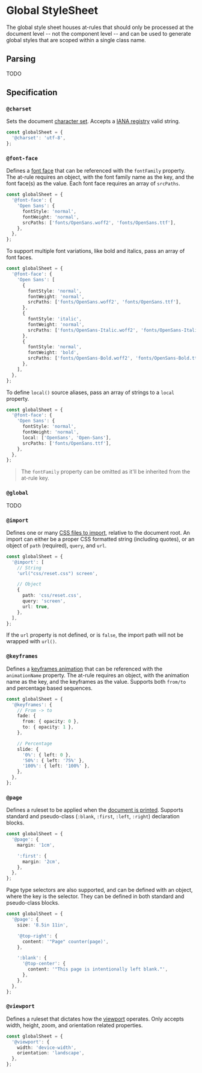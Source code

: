 # Global StyleSheet

The global style sheet houses at-rules that should only be processed at the document level -- not
the component level -- and can be used to generate global styles that are scoped within a single
class name.

## Parsing

TODO

## Specification

### `@charset`

Sets the document [character set](https://developer.mozilla.org/en-US/docs/Web/CSS/@charset).
Accepts a [IANA registry](http://www.iana.org/assignments/character-sets) valid string.

```ts
const globalSheet = {
  '@charset': 'utf-8',
};
```

### `@font-face`

Defines a [font face](https://developer.mozilla.org/en-US/docs/Web/CSS/@font-face) that can be
referenced with the `fontFamily` property. The at-rule requires an object, with the font family name
as the key, and the font face(s) as the value. Each font face requires an array of `srcPaths`.

```ts
const globalSheet = {
  '@font-face': {
    'Open Sans': {
      fontStyle: 'normal',
      fontWeight: 'normal',
      srcPaths: ['fonts/OpenSans.woff2', 'fonts/OpenSans.ttf'],
    },
  },
};
```

To support multiple font variations, like bold and italics, pass an array of font faces.

```ts
const globalSheet = {
  '@font-face': {
    'Open Sans': [
      {
        fontStyle: 'normal',
        fontWeight: 'normal',
        srcPaths: ['fonts/OpenSans.woff2', 'fonts/OpenSans.ttf'],
      },
      {
        fontStyle: 'italic',
        fontWeight: 'normal',
        srcPaths: ['fonts/OpenSans-Italic.woff2', 'fonts/OpenSans-Italic.ttf'],
      },
      {
        fontStyle: 'normal',
        fontWeight: 'bold',
        srcPaths: ['fonts/OpenSans-Bold.woff2', 'fonts/OpenSans-Bold.ttf'],
      },
    ],
  },
};
```

To define `local()` source aliases, pass an array of strings to a `local` property.

```ts
const globalSheet = {
  '@font-face': {
    'Open Sans': {
      fontStyle: 'normal',
      fontWeight: 'normal',
      local: ['OpenSans', 'Open-Sans'],
      srcPaths: ['fonts/OpenSans.ttf'],
    },
  },
};
```

> The `fontFamily` property can be omitted as it'll be inherited from the at-rule key.

### `@global`

TODO

### `@import`

Defines one or many [CSS files to import](https://developer.mozilla.org/en-US/docs/Web/CSS/@import),
relative to the document root. An import can either be a proper CSS formatted string (including
quotes), or an object of `path` (required), `query`, and `url`.

```ts
const globalSheet = {
  '@import': [
    // String
    'url("css/reset.css") screen',

    // Object
    {
      path: 'css/reset.css',
      query: 'screen',
      url: true,
    },
  ],
};
```

If the `url` property is not defined, or is `false`, the import path will not be wrapped with
`url()`.

### `@keyframes`

Defines a [keyframes animation](https://developer.mozilla.org/en-US/docs/Web/CSS/@keyframes) that
can be referenced with the `animationName` property. The at-rule requires an object, with the
animation name as the key, and the keyframes as the value. Supports both `from/to` and percentage
based sequences.

```ts
const globalSheet = {
  '@keyframes': {
    // From -> to
    fade: {
      from: { opacity: 0 },
      to: { opacity: 1 },
    },

    // Percentage
    slide: {
      '0%': { left: 0 },
      '50%': { left: '75%' },
      '100%': { left: '100%' },
    },
  },
};
```

### `@page`

Defines a ruleset to be applied when the
[document is printed](https://developer.mozilla.org/en-US/docs/Web/CSS/@page). Supports standard and
pseudo-class (`:blank`, `:first`, `:left`, `:right`) declaration blocks.

```ts
const globalSheet = {
  '@page': {
    margin: '1cm',

    ':first': {
      margin: '2cm',
    },
  },
};
```

Page type selectors are also supported, and can be defined with an object, where the key is the
selector. They can be defined in both standard and pseudo-class blocks.

```ts
const globalSheet = {
  '@page': {
    size: '8.5in 11in',

    '@top-right': {
      content: '"Page" counter(page)',
    },

    ':blank': {
      '@top-center': {
        content: '"This page is intentionally left blank."',
      },
    },
  },
};
```

### `@viewport`

Defines a ruleset that dictates how the
[viewport](https://developer.mozilla.org/en-US/docs/Web/CSS/@viewport) operates. Only accepts width,
height, zoom, and orientation related properties.

```ts
const globalSheet = {
  '@viewport': {
    width: 'device-width',
    orientation: 'landscape',
  },
};
```

